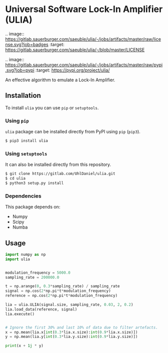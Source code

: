 # Universal Software Lock-In Amplifier (ULIA)

.. image:: https://gitlab.sauerburger.com/saeuble/ulia/-/jobs/artifacts/master/raw/license.svg?job=badges
        :target: https://gitlab.sauerburger.com/saeuble/ulia/-/blob/master/LICENSE


.. image:: https://gitlab.sauerburger.com/saeuble/ulia/-/jobs/artifacts/master/raw/pypi.svg?job=pypi
        :target: https://pypi.org/project/ulia/


An effective algorithm to emulate a Lock-In Amplifier.

## Installation
To install `ulia` you can use `pip` or `setuptools`.

### Using `pip`
`ulia` package can be installed directly from PyPI using `pip` (`pip3`).

```bash
$ pip3 install ulia
```

### Using `setuptools`
It can also be installed directly from this repository.

```bash
$ git clone https://gitlab.com/UhlDaniel/ulia.git
$ cd ulia
$ python3 setup.py install
```

### Dependencies
This package depends on:
 - Numpy
 - Scipy
 - Numba

## Usage

```python
import numpy as np
import ulia


modulation_frequency = 5000.0
sampling_rate = 200000.0

t = np.arange(0, 0.3*sampling_rate) / sampling_rate
signal = np.cos(2*np.pi*t*modulation_frequency)
reference = np.cos(2*np.pi*t*modulation_frequency)

lia = ulia.ULIA(signal.size, sampling_rate, 0.03, 2, 0.2)
lia.load_data(reference, signal)
lia.execute()


# Ignore the first 30% and last 10% of data due to filter artefacts.
x = np.mean(lia.x[int(0.3*lia.x.size):int(0.9*lia.x.size)])
y = np.mean(lia.y[int(0.3*lia.y.size):int(0.9*lia.y.size)])

print(x + 1j * y)
```
